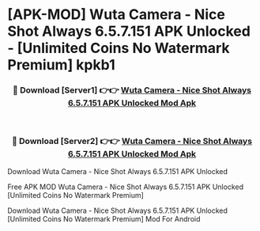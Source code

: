 # [APK-MOD] Wuta Camera - Nice Shot Always 6.5.7.151 APK Unlocked - [Unlimited Coins No Watermark Premium] kpkb1



<div align="center">
<h3>🔴 Download [Server1] 👉👉 <a href="https://momento.my/?title=Wuta_Camera_-_Nice_Shot_Always_6.5.7.151_APK_Unlocked">Wuta Camera - Nice Shot Always 6.5.7.151 APK Unlocked Mod Apk</a></h3><br>

<h3>🔴 Download [Server2] 👉👉 <a href="https://momento.my/?title=Wuta_Camera_-_Nice_Shot_Always_6.5.7.151_APK_Unlocked">Wuta Camera - Nice Shot Always 6.5.7.151 APK Unlocked Mod Apk</a></h3>
</div>



Download Wuta Camera - Nice Shot Always 6.5.7.151 APK Unlocked 

Free APK MOD Wuta Camera - Nice Shot Always 6.5.7.151 APK Unlocked [Unlimited Coins No Watermark Premium]

Download Wuta Camera - Nice Shot Always 6.5.7.151 APK Unlocked [Unlimited Coins No Watermark Premium] Mod For Android
